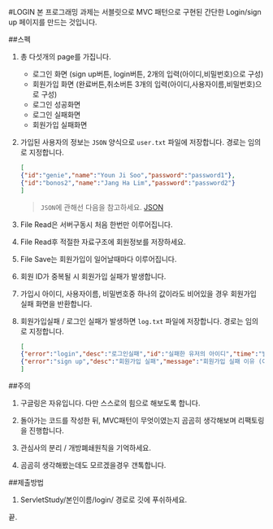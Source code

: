 #LOGIN
본 프로그래밍 과제는 서블릿으로 MVC 패턴으로 구현된 간단한 Login/sign up 페이지를 만드는 것입니다.

##스펙
1. 총 다섯개의 page를 가집니다.

    * 로그인 화면 (sign up버튼, login버튼, 2개의 입력(아이디,비밀번호)으로 구성)
    * 회원가입 화면 (완료버튼,취소버튼 3개의 입력(아이디,사용자이름,비밀번호)으로 구성)
    * 로그인 성공화면
    * 로그인 실패화면
    * 회원가입 실패화면

2. 가입된 사용자의 정보는 `JSON` 양식으로 `user.txt` 파일에 저장합니다. 경로는 임의로 지정합니다.

    ```json
    [
    {"id":"genie","name":"Youn Ji Soo","password":"password1"},
    {"id":"bonos2","name":"Jang Ha Lim","password":"password2"}
    ]
    ```
    > `JSON`에 관해선 다음을 참고하세요. [JSON](https://ko.wikipedia.org/wiki/JSON)
    
3. File Read은 서버구동시 처음 한번만 이루어집니다.

4. File Read후 적절한 자료구조에 회원정보를 저장하세요.

5. File Save는 회원가입이 일어날때마다 이루어집니다.

6. 회원 ID가 중복될 시 회원가입 실패가 발생합니다.

7. 가입시 아이디, 사용자이름, 비밀번호중 하나의 값이라도 비어있을 경우 회원가입 실패 화면을 반환합니다.

8. 회원가입실패 / 로그인 실패가 발생하면 `log.txt` 파일에 저장합니다. 경로는 임의로 지정합니다.

    ```json
    [
    {"error":"login","desc":"로그인실패","id":"실패한 유저의 아이디","time":"발생시간"},
    {"error":"sign up","desc":"회원가입 실패","message":"회원가입 실패 이유 (아이디중복/아이디미입력/이름미입력/비밀번호미입력/","time":"발생시간"}
    ]
    ```

##주의
1. 구글링은 자유입니다. 다만 스스로의 힘으로 해보도록 합니다.

2. 돌아가는 코드를 작성한 뒤, MVC패턴이 무엇이였는지 곰곰히 생각해보며 리팩토링을 진행합니다.

3. 관심사의 분리 / 개방폐쇄원칙을 기억하세요.

4. 곰곰히 생각해봤는데도 모르겠을경우 갠톡합니다.

##제출방법
1. ServletStudy/본인이름/login/ 경로로 깃에 푸쉬하세요.

끝.

